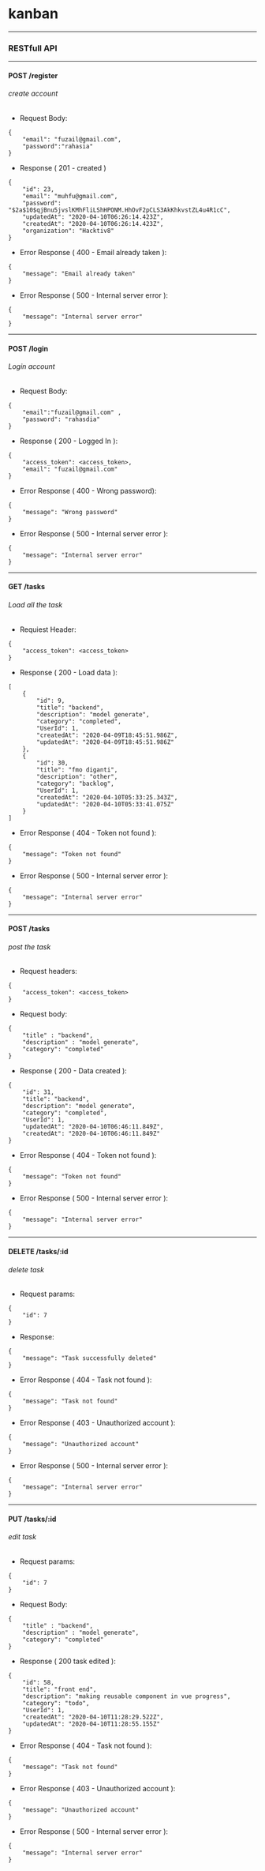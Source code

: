 # kanban

---
### RESTfull API

---
#### POST /register
###### create account
- Request Body:
```
{
	"email": "fuzail@gmail.com",
	"password":"rahasia"
}
```

- Response ( 201 - created )
```
{
    "id": 23,
    "email": "muhfu@gmail.com",
    "password": "$2a$10$qjBnu5jvslKMhFliLShHPONM.HhOvF2pCLS3AkKhkvstZL4u4R1cC",
    "updatedAt": "2020-04-10T06:26:14.423Z",
    "createdAt": "2020-04-10T06:26:14.423Z",
    "organization": "Hacktiv8"
}
```

- Error Response ( 400 - Email already taken ):
```
{
    "message": "Email already taken"
}
```

- Error Response ( 500 - Internal server error ):
```
{
    "message": "Internal server error"
}
```

---
#### POST /login
###### Login account
- Request Body:
```
{
	"email":"fuzail@gmail.com" ,
	"password": "rahasdia"
}
```

- Response ( 200 - Logged In ):
```
{
    "access_token": <access_token>,
    "email": "fuzail@gmail.com"
}
```

- Error Response ( 400 - Wrong password):
```
{
    "message": "Wrong password"
}
```

- Error Response ( 500 - Internal server error ):
```
{
    "message": "Internal server error"
}
```

---
#### GET /tasks
###### Load all the task
- Requiest Header:
```
{
    "access_token": <access_token>
}
```

- Response ( 200 - Load data ):
```
[
    {
        "id": 9,
        "title": "backend",
        "description": "model generate",
        "category": "completed",
        "UserId": 1,
        "createdAt": "2020-04-09T18:45:51.986Z",
        "updatedAt": "2020-04-09T18:45:51.986Z"
    },
    {
        "id": 30,
        "title": "fmo diganti",
        "description": "other",
        "category": "backlog",
        "UserId": 1,
        "createdAt": "2020-04-10T05:33:25.343Z",
        "updatedAt": "2020-04-10T05:33:41.075Z"
    }
]
```

- Error Response ( 404 - Token not found ):
```
{
    "message": "Token not found"
}
```

- Error Response ( 500 - Internal server error ):
```
{
    "message": "Internal server error"
}
```

---
#### POST /tasks
###### post the task
- Request headers:
```
{
    "access_token": <access_token>
}
```

- Request body:
```
{
	"title" : "backend",
	"description" : "model generate",
	"category": "completed"
}
```

- Response ( 200 - Data created ):
```
{
    "id": 31,
    "title": "backend",
    "description": "model generate",
    "category": "completed",
    "UserId": 1,
    "updatedAt": "2020-04-10T06:46:11.849Z",
    "createdAt": "2020-04-10T06:46:11.849Z"
}
```

- Error Response ( 404 - Token not found ):
```
{
    "message": "Token not found"
}
```

- Error Response ( 500 - Internal server error ):
```
{
    "message": "Internal server error"
}
```

---
#### DELETE /tasks/:id
###### delete task
- Request params:
```
{
    "id": 7
}
```

- Response:
```
{
    "message": "Task successfully deleted"
}
```

- Error Response ( 404 - Task not found ):
```
{
    "message": "Task not found"
}
```

- Error Response ( 403 - Unauthorized account ):
```
{
    "message": "Unauthorized account"
}
```

- Error Response ( 500 - Internal server error ):
```
{
    "message": "Internal server error"
}
```

---
#### PUT /tasks/:id
###### edit task
- Request params:
```
{
    "id": 7
}
```

- Request Body:
```
{
	"title" : "backend",
	"description" : "model generate",
	"category": "completed"
}
```

- Response ( 200 task edited ):
```
{
    "id": 58,
    "title": "front end",
    "description": "making reusable component in vue progress",
    "category": "todo",
    "UserId": 1,
    "createdAt": "2020-04-10T11:28:29.522Z",
    "updatedAt": "2020-04-10T11:28:55.155Z"
}
```

- Error Response ( 404 - Task not found ):
```
{
    "message": "Task not found"
}
```

- Error Response ( 403 - Unauthorized account ):
```
{
    "message": "Unauthorized account"
}
```

- Error Response ( 500 - Internal server error ):
```
{
    "message": "Internal server error"
}
```





